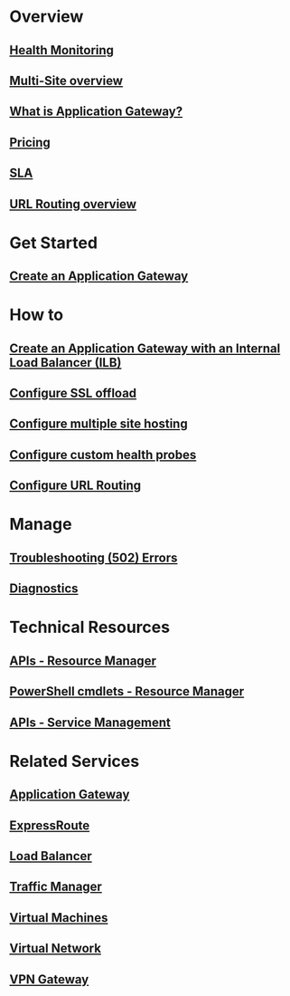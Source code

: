 # Overview
## [Health Monitoring ](application-gateway-probe-overview.md)
## [Multi-Site overview](application-gateway-multi-site-overview.md)
## [What is Application Gateway?](application-gateway-introduction.md)
## [Pricing](https://azure.microsoft.com/pricing/details/application-gateway/)
## [SLA](https://azure.microsoft.com/support/legal/sla/)
## [URL Routing overview](application-gateway-url-route-overview.md)
# Get Started
## [Create an Application Gateway](application-gateway-create-gateway-portal.md)
# How to
## [Create an Application Gateway with an Internal Load Balancer (ILB)](application-gateway-ilb-arm.md)
## [Configure SSL offload](application-gateway-ssl-portal.md)
## [Configure multiple site hosting](application-gateway-create-multisite-azureresourcemanager-powershell.md)
## [Configure custom health probes](application-gateway-create-probe-portal.md)
## [Configure URL Routing](application-gateway-create-url-route-portal.md)
# Manage
## [Troubleshooting (502) Errors](application-gateway-troubleshooting-502.md)
## [Diagnostics](application-gateway-diagnostics.md)
# Technical Resources
## [APIs - Resource Manager](https://msdn.microsoft.com/en-us/library/azure/mt684941)
## [PowerShell cmdlets - Resource Manager](https://go.microsoft.com/fwlink/p/?LinkId=536407)
## [APIs - Service Management](https://msdn.microsoft.com/en-us/library/azure/mt299393)
# Related Services
## [Application Gateway](https://azure.microsoft.com/documentation/services/application-gateway/)
## [ExpressRoute](https://azure.microsoft.com/documentation/services/expressroute/)
## [Load Balancer](https://azure.microsoft.com/documentation/services/load-balancer/)
## [Traffic Manager](https://azure.microsoft.com/documentation/services/traffic-manager/)
## [Virtual Machines](https://azure.microsoft.com/documentation/services/virtual-machines/)
## [Virtual Network](https://azure.microsoft.com/documentation/services/virtual-network/)
## [VPN Gateway](https://azure.microsoft.com/documentation/services/vpn-gateway/)
